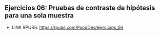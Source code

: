 ## Ejercicios 06: Pruebas de contraste de hipótesis para una sola muestra
* LINK RPUBS: https://rpubs.com/PoodDev/ejercicios_06
